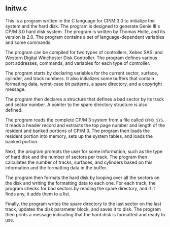 ## Initw.c ##

This is a program written in the C language for CP/M 3.0 to initialize the system and the hard disk. The program is designed to generate Genie III's CP/M 3.0 hard disk system. The program is written by Thomas Holte, and its version is 2.0. The program contains a set of language-dependent variables and some commands.

The program can be compiled for two types of controllers, Xebec SASI and Western Digital Winchester Disk Controller. The program defines various port addresses, commands, and variables for each type of controller.

The program starts by declaring variables for the current sector, surface, cylinder, and track numbers. It also initializes some buffers that contain formatting data, worst-case bit patterns, a spare directory, and a copyright message.

The program then declares a structure that defines a bad sector by its track and sector number. A pointer to the spare directory structure is also defined.

The program reads the complete CP/M 3 system from a file called `CPM3_SYS`. It reads a header record and extracts the top page number and length of the resident and banked portions of CP/M 3. The program then loads the resident portion into memory, sets up the system tables, and loads the banked portion.

Next, the program prompts the user for some information, such as the type of hard disk and the number of sectors per track. The program then calculates the number of tracks, surfaces, and cylinders based on this information and the formatting data in the buffer.

The program then formats the hard disk by looping over all the sectors on the disk and writing the formatting data to each one. For each track, the program checks for bad sectors by reading the spare directory, and if it finds any, it adds them to a list.

Finally, the program writes the spare directory to the last sector on the last track, updates the disk parameter block, and saves it to disk. The program then prints a message indicating that the hard disk is formatted and ready to use.
